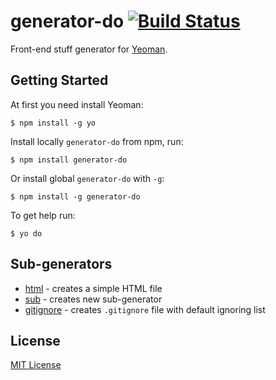 # generator-do [![Build Status](https://secure.travis-ci.org/albburtsev/generator-do.png?branch=master)](https://travis-ci.org/albburtsev/generator-do)

Front-end stuff generator for [Yeoman](http://yeoman.io).

## Getting Started

At first you need install Yeoman:

```
$ npm install -g yo
```

Install locally ```generator-do``` from npm, run:

```
$ npm install generator-do
```

Or install global ```generator-do``` with ```-g```:

```
$ npm install -g generator-do
```

To get help run:

```
$ yo do
```

## Sub-generators

 * [html](html/) - creates a simple HTML file
 * [sub](sub/) - creates new sub-generator
 * [gitignore](gitignore/) - creates ```.gitignore``` file with default ignoring list

## License

[MIT License](http://en.wikipedia.org/wiki/MIT_License)
